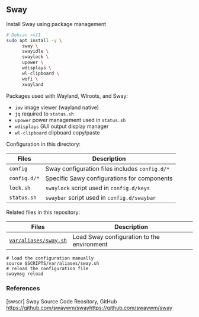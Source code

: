 ## Sway

Install Sway using package management

```bash
# Debian >=11
sudo apt install -y \
      sway \
      swayidle \
      swaylock \
      upower \
      wdisplays \
      wl-clipboard \
      wofi \
      xwayland
```

Packages used with Wayland, Wlroots, and Sway:

* `imv` image viewer (wayland native)
* `jq` required to `status.sh`
* `upower` power management used in `status.sh`
* `wdisplays` GUI output display manager
* `wl-clipboard` clipboard copy/paste

Configuration in this directory:

Files                        | Description
-----------------------------|---------------------------------------
`config`                     | Sway configuration files includes `config.d/*`
`config.d/*`                 | Specific Sawy configurations for components
`lock.sh`                    | `swaylock` script used in `config.d/keys`
`status.sh`                  | `swaybar` script used in `config.d/swaybar`

Related files in this repository:

Files                        | Description
-----------------------------|---------------------------------------
[`var/aliases/sway.sh`][01]  | Load Sway configuration to the environment

```shell
# load the configuration manually
source $SCRIPTS/var/aliases/sway.sh
# reload the configuration file
swaymsg reload
```

### References

[swscr] Sway Source Code Reository, GitHub  
<https://github.com/swaywm/swayhttps://github.com/swaywm/sway>

[01]: ../../var/aliases/sway.sh
